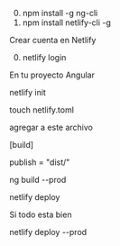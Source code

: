 0. npm install -g ng-cli
1. npm install netlify-cli -g

Crear cuenta en Netlify

0. netlify login

En tu proyecto Angular

netlify init

touch netlify.toml

agregar a este archivo

[build]

  publish = "dist/<nombre del proyecto>"

ng build --prod

netlify deploy

Si todo esta bien

netlify deploy --prod


